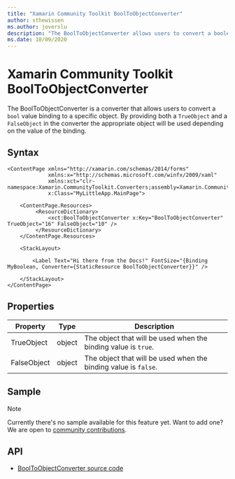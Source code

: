 ```yaml
---
title: "Xamarin Community Toolkit BoolToObjectConverter"
author: sthewissen
ms.author: joverslu
description: "The BoolToObjectConverter allows users to convert a boolean into a specific object."
ms.date: 10/09/2020
---
```


# Xamarin Community Toolkit BoolToObjectConverter

The BoolToObjectConverter is a converter that allows users to convert a `bool` value binding to a specific object. By providing both a `TrueObject` and a `FalseObject` in the converter the appropriate object will be used depending on the value of the binding.

## Syntax

```xaml
<ContentPage xmlns="http://xamarin.com/schemas/2014/forms"
             xmlns:x="http://schemas.microsoft.com/winfx/2009/xaml"
             xmlns:xct="clr-namespace:Xamarin.CommunityToolkit.Converters;assembly=Xamarin.CommunityToolkit"
             x:Class="MyLittleApp.MainPage">

    <ContentPage.Resources>
         <ResourceDictionary>
             <xct:BoolToObjectConverter x:Key="BoolToObjectConverter" TrueObject="16" FalseObject="10" />
         </ResourceDictionary>
    </ContentPage.Resources>

    <StackLayout>

        <Label Text="Hi there from the Docs!" FontSize="{Binding MyBoolean, Converter={StaticResource BoolToObjectConverter}}" />

    </StackLayout>
</ContentPage>
```

## Properties

|Property  |Type  |Description  |
|---------|---------|---------|
| TrueObject | object | The object that will be used when the binding value is `true`. |
| FalseObject | object | The object that will be used when the binding value is `false`. |


## Sample

> [!NOTE]
> Currently there's no sample available for this feature yet. Want to add one? We are open to [community contributions](https://github.com/xamarin/XamarinCommunityToolkit).

<!-- [BoolToObjectConverter sample page Source](https://github.com/xamarin/XamarinCommunityToolkit)

You can see this in action in the [Xamarin Community Toolkit Sample App](https://github.com/xamarin/XamarinCommunityToolkit). -->

## API

* [BoolToObjectConverter source code](https://github.com/xamarin/XamarinCommunityToolkit/blob/main/XamarinCommunityToolkit/Converters/BoolToObjectConverter.shared.cs)
